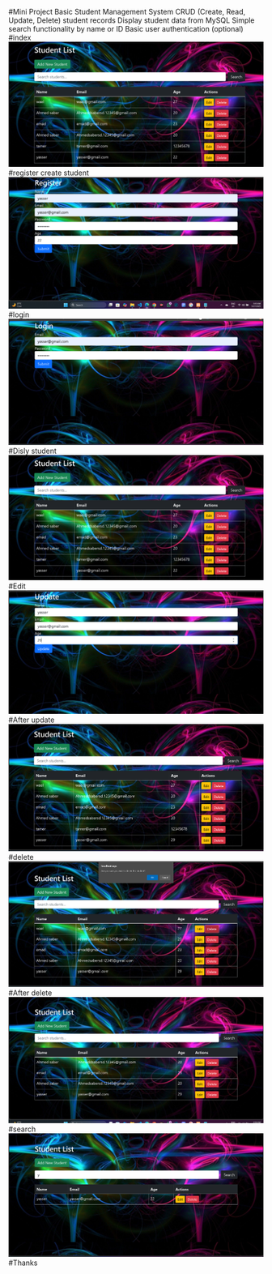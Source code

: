 #Mini Project
Basic Student Management System
CRUD (Create, Read, Update, Delete) student records
Display student data from MySQL
Simple search functionality by name or ID
Basic user authentication (optional)
#index
![image alt](https://github.com/mahmoud-saber/Student-Management-System/blob/358dedd21b95e759a655a37f464d7cf5150a68e5/index.png)
#register create student
![image alt](https://github.com/mahmoud-saber/Student-Management-System/blob/358dedd21b95e759a655a37f464d7cf5150a68e5/register.png)
#login
![image alt](https://github.com/mahmoud-saber/Student-Management-System/blob/358dedd21b95e759a655a37f464d7cf5150a68e5/login.png)
#Disly student
![image alt](https://github.com/mahmoud-saber/Student-Management-System/blob/358dedd21b95e759a655a37f464d7cf5150a68e5/index.png)
#Edit 
![image alt](https://github.com/mahmoud-saber/Student-Management-System/blob/358dedd21b95e759a655a37f464d7cf5150a68e5/update.png)
#After update
![image alt](https://github.com/mahmoud-saber/Student-Management-System/blob/358dedd21b95e759a655a37f464d7cf5150a68e5/update2.png)
#delete
![image alt](https://github.com/mahmoud-saber/Student-Management-System/blob/358dedd21b95e759a655a37f464d7cf5150a68e5/delete1.png)
#After delete
![image alt](https://github.com/mahmoud-saber/Student-Management-System/blob/358dedd21b95e759a655a37f464d7cf5150a68e5/delete2.png)
#search
![image alt](https://github.com/mahmoud-saber/Student-Management-System/blob/358dedd21b95e759a655a37f464d7cf5150a68e5/search.png)
#Thanks
